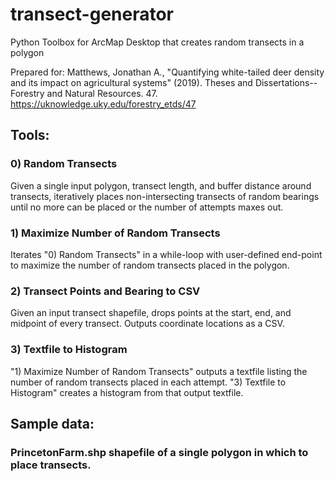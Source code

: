 # transect-generator
Python Toolbox for ArcMap Desktop that creates random transects in a polygon

Prepared for: Matthews, Jonathan A., "Quantifying white-tailed deer density and its impact on agricultural systems" (2019). Theses and Dissertations--Forestry and Natural Resources. 47. https://uknowledge.uky.edu/forestry_etds/47

## Tools:
### 0) Random Transects
Given a single input polygon, transect length, and buffer distance around transects, iteratively places non-intersecting transects of random bearings until no more can be placed 
or the number of attempts maxes out. 
### 1) Maximize Number of Random Transects
Iterates "0) Random Transects" in a while-loop with user-defined end-point to maximize the number of random transects placed in the polygon.
### 2) Transect Points and Bearing to CSV
Given an input transect shapefile, drops points at the start, end, and midpoint of every transect. Outputs coordinate locations as a CSV.
### 3) Textfile to Histogram
"1) Maximize Number of Random Transects" outputs a textfile listing the number of random transects placed in each attempt. "3) Textfile to Histogram" creates a histogram from that output textfile.

## Sample data:
### PrincetonFarm.shp shapefile of a single polygon in which to place transects.
